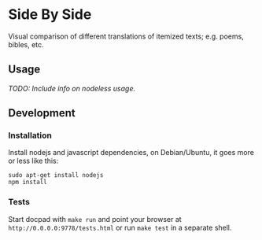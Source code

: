 # Side By Side

Visual comparison of different translations of itemized texts; e.g. poems,
bibles, etc.

## Usage

*TODO: Include info on nodeless usage.*

## Development

### Installation

Install nodejs and javascript dependencies, on Debian/Ubuntu, it goes more or
less like this:

    sudo apt-get install nodejs
    npm install

### Tests

Start docpad with `make run` and point your browser at
`http://0.0.0.0:9778/tests.html` or run `make test` in a separate shell.
